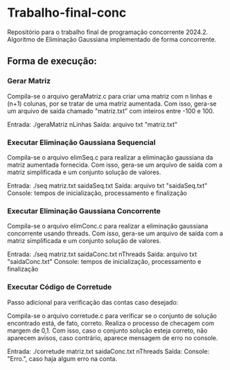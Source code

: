# Trabalho-final-conc
Repositório para o trabalho final de programação concorrente 2024.2. Algoritmo de Eliminação Gaussiana implementado de forma concorrente.

## Forma de execução: 

### Gerar Matriz

Compila-se o arquivo geraMatriz.c para criar uma matriz com n linhas e (n+1) colunas, por se tratar de uma matriz aumentada.
Com isso, gera-se um arquivo de saída chamado "matriz.txt" com inteiros entre -100 e 100.

Entrada: ./geraMatriz nLinhas
Saída: arquivo txt "matriz.txt"

### Executar Eliminação Gaussiana Sequencial

Compila-se o arquivo elimSeq.c para realizar a eliminação gaussiana da matriz aumentada fornecida.
Com isso, gera-se um arquivo de saída com a matriz simplificada e um conjunto solução de valores.

Entrada: ./seq matriz.txt saidaSeq.txt
Saída: arquivo txt "saidaSeq.txt"
Console: tempos de inicialização, processamento e finalização

### Executar Eliminação Gaussiana Concorrente

Compila-se o arquivo elimConc.c para realizar a eliminação gaussiana concorrente usando threads.
Com isso, gera-se um arquivo de saída com a matriz simplificada e um conjunto solução de valores.

Entrada: ./seq matriz.txt saidaConc.txt nThreads
Saída: arquivo txt "saidaConc.txt"
Console: tempos de inicialização, processamento e finalização

### Executar Código de Corretude

Passo adicional para verificação das contas caso desejado:

Compila-se o arquivo corretude.c para verificar se o conjunto de solução encontrado está, de fato, correto.
Realiza o processo de checagem com margem de 0,1.
Com isso, caso o conjunto solução esteja correto, não aparecem avisos, caso contrário, aparece mensagem de erro no console.

Entrada: ./corretude matriz.txt saidaConc.txt nThreads
Saída: 
Console: "Erro.", caso haja algum erro na conta.
